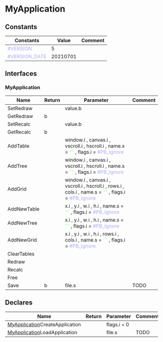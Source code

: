 
# MyApplication

## Constants

|Constants|Value|Comment|
| --- | --- | --- |
|<span style="color:#AAAAFF">\#VERSION</span>|5||
|<span style="color:#AAAAFF">\#VERSION\_DATE</span>|20210701||


## Interfaces


### MyApplication
|Name|Return|Parameter|Comment|
| --- | --- | --- | --- |
|SetRedraw||value.b||
|GetRedraw|b|||
|SetRecalc||value.b||
|GetRecalc|b|||
|AddTable||window.i , canvas.i , vscroll.i , hscroll.i , name.s = <span style="color:#AAFFAA">""</span> , flags.i = <span style="color:#AAAAFF">\#PB\_Ignore</span>||
|AddTree||window.i , canvas.i , vscroll.i , hscroll.i , name.s = <span style="color:#AAFFAA">""</span> , flags.i = <span style="color:#AAAAFF">\#PB\_Ignore</span>||
|AddGrid||window.i , canvas.i , vscroll.i , hscroll.i , rows.i , cols.i , name.s = <span style="color:#AAFFAA">""</span> , flags.i = <span style="color:#AAAAFF">\#PB\_Ignore</span>||
|AddNewTable||x.i , y.i , w.i , h.i , name.s = <span style="color:#AAFFAA">""</span> , flags.i = <span style="color:#AAAAFF">\#PB\_Ignore</span>||
|AddNewTree||x.i , y.i , w.i , h.i , name.s = <span style="color:#AAFFAA">""</span> , flags.i = <span style="color:#AAAAFF">\#PB\_Ignore</span>||
|AddNewGrid||x.i , y.i , w.i , h.i , rows.i , cols.i , name.s = <span style="color:#AAFFAA">""</span> , flags.i = <span style="color:#AAAAFF">\#PB\_Ignore</span>||
|ClearTables||||
|Redraw||||
|Recalc||||
|Free||||
|Save|b|file.s|TODO|


## Declares

|Name|Return|Parameter|Comment|
| --- | --- | --- | --- |
|[MyApplication](#MyApplication)CreateApplication||flags.i = 0||
|[MyApplication](#MyApplication)LoadApplication||file.s|TODO|


